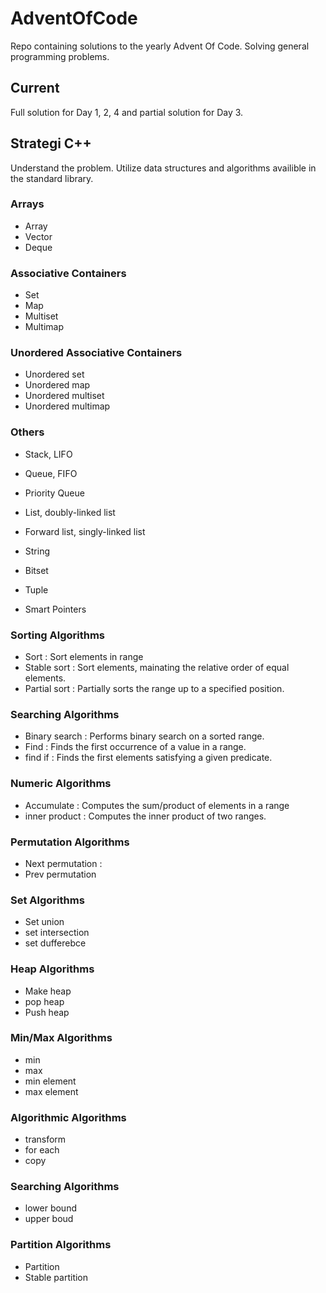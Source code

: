 # AdventOfCode
Repo containing solutions to the yearly Advent Of Code. Solving general programming problems. 



## Current
Full solution for Day 1, 2, 4 and partial solution for Day 3. 



## Strategi C++
Understand the problem. 
Utilize data structures and algorithms availible in the standard library. 

### Arrays
* Array
* Vector
* Deque

### Associative Containers
* Set
* Map
* Multiset
* Multimap

### Unordered Associative Containers
* Unordered set
* Unordered map
* Unordered multiset
* Unordered multimap

### Others
* Stack, LIFO
* Queue, FIFO
* Priority Queue

* List, doubly-linked list
* Forward list, singly-linked list

* String
* Bitset
* Tuple

* Smart Pointers


### Sorting Algorithms
* Sort : Sort elements in range
* Stable sort : Sort elements, mainating the relative order of equal elements. 
* Partial sort : Partially sorts the range up to a specified position. 

### Searching Algorithms
* Binary search : Performs binary search on a sorted range. 
* Find : Finds the first occurrence of a value in a range. 
* find if : Finds the first elements satisfying a given predicate. 

### Numeric Algorithms
* Accumulate : Computes the sum/product of elements in a range
* inner product : Computes the inner product of two ranges. 

### Permutation Algorithms
* Next permutation : 
* Prev permutation

### Set Algorithms
* Set union
* set intersection
* set dufferebce

### Heap Algorithms
* Make heap
* pop heap
* Push heap


### Min/Max Algorithms
* min
* max
* min element
* max element

### Algorithmic Algorithms
* transform
* for each
* copy

### Searching Algorithms
* lower bound
* upper boud

### Partition Algorithms
* Partition
* Stable partition
